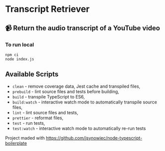 # Transcript Retriever

## 📹 Return the audio transcript of a YouTube video

### To run local

```
npm ci
node index.js
```

## Available Scripts

- `clean` - remove coverage data, Jest cache and transpiled files,
- `prebuild` - lint source files and tests before building,
- `build` - transpile TypeScript to ES6,
- `build:watch` - interactive watch mode to automatically transpile source files,
- `lint` - lint source files and tests,
- `prettier` - reformat files,
- `test` - run tests,
- `test:watch` - interactive watch mode to automatically re-run tests

Project maded with https://github.com/jsynowiec/node-typescript-boilerplate